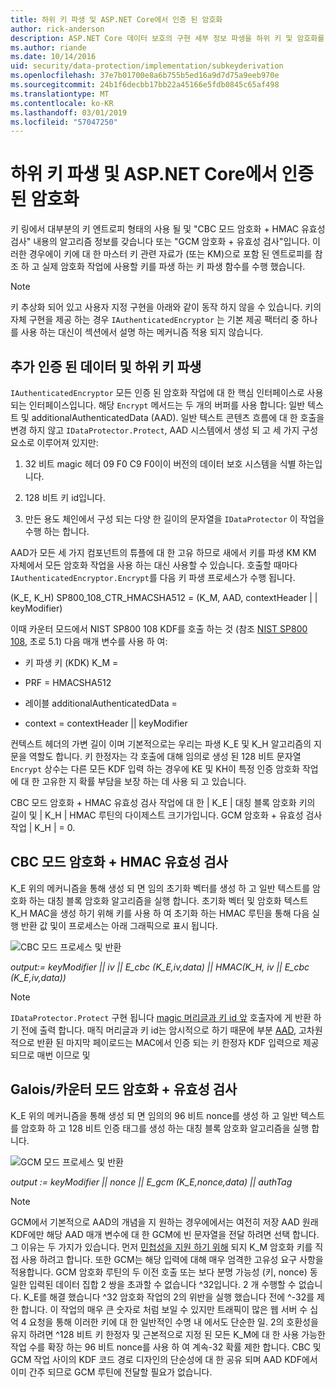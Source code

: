 ```yaml
---
title: 하위 키 파생 및 ASP.NET Core에서 인증 된 암호화
author: rick-anderson
description: ASP.NET Core 데이터 보호의 구현 세부 정보 파생을 하위 키 및 암호화를 인증에 대해 알아봅니다.
ms.author: riande
ms.date: 10/14/2016
uid: security/data-protection/implementation/subkeyderivation
ms.openlocfilehash: 37e7b01700e8a6b755b5ed16a9d7d75a9eeb970e
ms.sourcegitcommit: 24b1f6decbb17bb22a45166e5fdb0845c65af498
ms.translationtype: MT
ms.contentlocale: ko-KR
ms.lasthandoff: 03/01/2019
ms.locfileid: "57047250"
---
```

# <a name="subkey-derivation-and-authenticated-encryption-in-aspnet-core"></a>하위 키 파생 및 ASP.NET Core에서 인증 된 암호화

<a name="data-protection-implementation-subkey-derivation"></a>

키 링에서 대부분의 키 엔트로피 형태의 사용 될 및 "CBC 모드 암호화 + HMAC 유효성 검사" 내용의 알고리즘 정보를 갖습니다 또는 "GCM 암호화 + 유효성 검사"입니다. 이러한 경우에이 키에 대 한 마스터 키 관련 자료가 (또는 KM)으로 포함 된 엔트로피를 참조 하 고 실제 암호화 작업에 사용할 키를 파생 하는 키 파생 함수를 수행 했습니다.

> [!NOTE]
> 키 추상화 되어 있고 사용자 지정 구현을 아래와 같이 동작 하지 않을 수 있습니다. 키의 자체 구현을 제공 하는 경우 `IAuthenticatedEncryptor` 는 기본 제공 팩터리 중 하나를 사용 하는 대신이 섹션에서 설명 하는 메커니즘 적용 되지 않습니다.

<a name="data-protection-implementation-subkey-derivation-aad"></a>

## <a name="additional-authenticated-data-and-subkey-derivation"></a>추가 인증 된 데이터 및 하위 키 파생

`IAuthenticatedEncryptor` 모든 인증 된 암호화 작업에 대 한 핵심 인터페이스로 사용 되는 인터페이스입니다. 해당 `Encrypt` 메서드는 두 개의 버퍼를 사용 합니다: 일반 텍스트 및 additionalAuthenticatedData (AAD). 일반 텍스트 콘텐츠 흐름에 대 한 호출을 변경 하지 않고 `IDataProtector.Protect`, AAD 시스템에서 생성 되 고 세 가지 구성 요소로 이루어져 있지만:

1. 32 비트 magic 헤더 09 F0 C9 F0이이 버전의 데이터 보호 시스템을 식별 하는입니다.

2. 128 비트 키 id입니다.

3. 만든 용도 체인에서 구성 되는 다양 한 길이의 문자열을 `IDataProtector` 이 작업을 수행 하는 합니다.

AAD가 모든 세 가지 컴포넌트의 튜플에 대 한 고유 하므로 새에서 키를 파생 KM KM 자체에서 모든 암호화 작업을 사용 하는 대신 사용할 수 있습니다. 호출할 때마다 `IAuthenticatedEncryptor.Encrypt`를 다음 키 파생 프로세스가 수행 됩니다.

(K_E, K_H) SP800_108_CTR_HMACSHA512 = (K_M, AAD, contextHeader | | keyModifier)

이때 카운터 모드에서 NIST SP800 108 KDF를 호출 하는 것 (참조 [NIST SP800 108](http://nvlpubs.nist.gov/nistpubs/Legacy/SP/nistspecialpublication800-108.pdf), 초로 5.1) 다음 매개 변수를 사용 하 여:

* 키 파생 키 (KDK) K_M =

* PRF = HMACSHA512

* 레이블 additionalAuthenticatedData =

* context = contextHeader || keyModifier

컨텍스트 헤더의 가변 길이 이며 기본적으로는 우리는 파생 K_E 및 K_H 알고리즘의 지문을 역할도 합니다. 키 한정자는 각 호출에 대해 임의로 생성 된 128 비트 문자열 `Encrypt` 상수는 다른 모든 KDF 입력 하는 경우에 KE 및 KH이 특정 인증 암호화 작업에 대 한 고유한 지 확률 부담을 보장 하는 데 사용 되 고 있습니다.

CBC 모드 암호화 + HMAC 유효성 검사 작업에 대 한 | K_E | 대칭 블록 암호화 키의 길이 및 | K_H | HMAC 루틴의 다이제스트 크기가입니다. GCM 암호화 + 유효성 검사 작업 | K_H | = 0.

## <a name="cbc-mode-encryption--hmac-validation"></a>CBC 모드 암호화 + HMAC 유효성 검사

K_E 위의 메커니즘을 통해 생성 되 면 임의 초기화 벡터를 생성 하 고 일반 텍스트를 암호화 하는 대칭 블록 암호화 알고리즘을 실행 합니다. 초기화 벡터 및 암호화 텍스트 K_H MAC을 생성 하기 위해 키를 사용 하 여 초기화 하는 HMAC 루틴을 통해 다음 실행 반환 값 및이 프로세스는 아래 그래픽으로 표시 됩니다.

![CBC 모드 프로세스 및 반환](subkeyderivation/_static/cbcprocess.png)

*output:= keyModifier || iv || E_cbc (K_E,iv,data) || HMAC(K_H, iv || E_cbc (K_E,iv,data))*

> [!NOTE]
> `IDataProtector.Protect` 구현 됩니다 [magic 머리글과 키 id 앞](xref:security/data-protection/implementation/authenticated-encryption-details) 호출자에 게 반환 하기 전에 출력 합니다. 매직 머리글과 키 id는 암시적으로 하기 때문에 부분 [AAD](xref:security/data-protection/implementation/subkeyderivation#data-protection-implementation-subkey-derivation-aad), 고차원적으로 반환 된 마지막 페이로드는 MAC에서 인증 되는 키 한정자 KDF 입력으로 제공 되므로 매번 이므로 및

## <a name="galoiscounter-mode-encryption--validation"></a>Galois/카운터 모드 암호화 + 유효성 검사

K_E 위의 메커니즘을 통해 생성 되 면 임의의 96 비트 nonce를 생성 하 고 일반 텍스트를 암호화 하 고 128 비트 인증 태그를 생성 하는 대칭 블록 암호화 알고리즘을 실행 합니다.

![GCM 모드 프로세스 및 반환](subkeyderivation/_static/galoisprocess.png)

*output := keyModifier || nonce || E_gcm (K_E,nonce,data) || authTag*

> [!NOTE]
> GCM에서 기본적으로 AAD의 개념을 지 원하는 경우에에서는 여전히 저장 AAD 원래 KDF에만 해당 AAD 매개 변수에 대 한 GCM에 빈 문자열을 전달 하려면 선택 합니다. 그 이유는 두 가지가 있습니다. 먼저 [민첩성을 지원 하기 위해](xref:security/data-protection/implementation/context-headers#data-protection-implementation-context-headers) 되지 K_M 암호화 키를 직접 사용 하려고 합니다. 또한 GCM는 해당 입력에 대해 매우 엄격한 고유성 요구 사항을 적용합니다. GCM 암호화 루틴의 두 이전 호출 또는 보다 분명 가능성 (키, nonce) 동일한 입력된 데이터 집합 2 쌍을 초과할 수 없습니다 ^32입니다. 2 개 수행할 수 없습니다. K_E를 해결 했습니다 ^32 암호화 작업의 2의 위반을 실행 했습니다 전에 ^-32를 제한 합니다. 이 작업의 매우 큰 숫자로 처럼 보일 수 있지만 트래픽이 많은 웹 서버 수 십억 4 요청을 통해 이러한 키에 대 한 일반적인 수명 내 에서도 단순한 일. 2의 호환성을 유지 하려면 ^128 비트 키 한정자 및 근본적으로 지정 된 모든 K_M에 대 한 사용 가능한 작업 수를 확장 하는 96 비트 nonce를 사용 하 여 계속-32 확률 제한 합니다. CBC 및 GCM 작업 사이의 KDF 코드 경로 디자인의 단순성에 대 한 공유 되며 AAD KDF에서 이미 간주 되므로 GCM 루틴에 전달할 필요가 없습니다.
